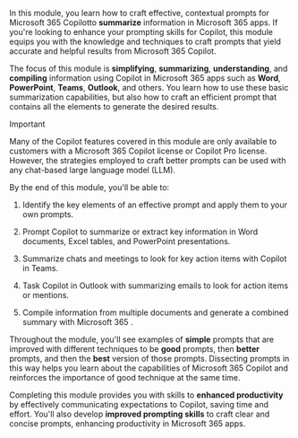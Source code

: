 
In this module, you learn how to craft effective, contextual prompts for Microsoft 365 Copilotto **summarize** information in Microsoft 365 apps. If you're looking to enhance your prompting skills for Copilot, this module equips you with the knowledge and techniques to craft prompts that yield accurate and helpful results from Microsoft 365 Copilot.

The focus of this module is **simplifying**, **summarizing**, **understanding**, and **compiling** information using Copilot in Microsoft 365 apps such as **Word**, **PowerPoint**, **Teams**, **Outlook**, and others. You learn how to use these basic summarization capabilities, but also how to craft an efficient prompt that contains all the elements to generate the desired results.

> [!IMPORTANT]
> Many of the Copilot features covered in this module are only available to customers with a Microsoft 365 Copilot license or Copilot Pro license. However, the strategies employed to craft better prompts can be used with any chat-based large language model (LLM).

By the end of this module, you'll be able to:

1. Identify the key elements of an effective prompt and apply them to your own prompts.

1. Prompt Copilot to summarize or extract key information in Word documents, Excel tables, and PowerPoint presentations.

1. Summarize chats and meetings to look for key action items with Copilot in Teams.

1. Task Copilot in Outlook with summarizing emails to look for action items or mentions.

1. Compile information from multiple documents and generate a combined summary with Microsoft 365 .

Throughout the module, you'll see examples of **simple** prompts that are improved with different techniques to be **good** prompts, then **better** prompts, and then the **best** version of those prompts. Dissecting prompts in this way helps you learn about the capabilities of Microsoft 365 Copilot and reinforces the importance of good technique at the same time.

Completing this module provides you with skills to **enhanced productivity** by effectively communicating expectations to Copilot, saving time and effort. You'll also develop **improved prompting skills** to craft clear and concise prompts, enhancing productivity in Microsoft 365 apps.